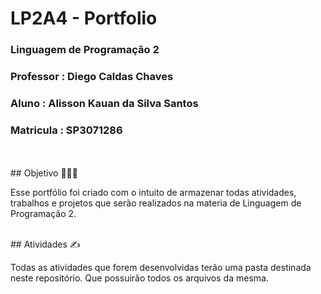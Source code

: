 # LP2A4 - Portfolio

<h3><strong>Linguagem de Programação 2</strong></h3>
<h3>Professor : Diego Caldas Chaves</h3>
<h3>Aluno : Alisson Kauan da Silva Santos</h3>
<h3>Matricula : SP3071286</h3>

<br>
<br>
## Objetivo 🧑🏾‍💻

Esse portfólio foi criado com o intuito de armazenar todas atividades, trabalhos e projetos que serão realizados na materia de Linguagem de Programação 2.

<br>
## Atividades ✍️

Todas as atividades que forem desenvolvidas terão uma pasta destinada neste repositório. Que possuirão todos os arquivos da mesma.
